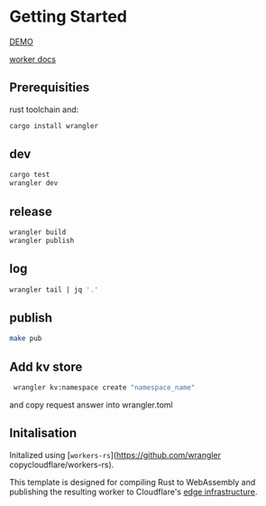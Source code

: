 # Getting Started

[DEMO](https://webrtc-session.paul-asvb.workers.dev)

[worker docs](https://docs.rs/worker/latest/worker/)
## Prerequisities
rust toolchain and: 
```bash
cargo install wrangler
```

## dev

```bash
cargo test
wrangler dev
```

## release
```bash
wrangler build 
wrangler publish
```

## log
```bash
wrangler tail | jq '.'
```

## publish
```bash
make pub
```

## Add kv store
```bash
 wrangler kv:namespace create "namespace_name"
 ```
 and copy request answer into wrangler.toml

 ## Initalisation



Initalized using [`workers-rs`](https://github.com/wrangler copycloudflare/workers-rs).

This template is designed for compiling Rust to WebAssembly and publishing the resulting worker to 
Cloudflare's [edge infrastructure](https://www.cloudflare.com/network/).
